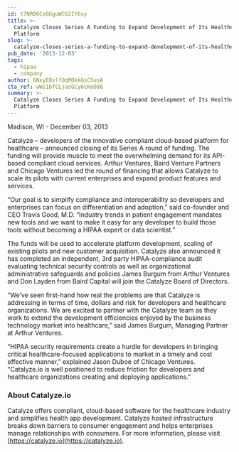 ```yaml
---
id: t7NRO6CeGGguWC62IY6sy
title: >-
  Catalyze Closes Series A Funding to Expand Development of Its Healthcare
  Platform
slug: >-
  catalyze-closes-series-a-funding-to-expand-development-of-its-healthcare-platform
pub_date: '2013-12-03'
tags:
  - hipaa
  - company
author: 6NxyE8vlfOqMOkkGsCSusA
cta_ref: wWsIbfCLjasGCy6cKeO86
summary: >-
  Catalyze Closes Series A Funding to Expand Development of Its Healthcare
  Platform
---
```

Madison, WI - December 03, 2013

Catalyze – developers of the innovative compliant cloud-based platform for healthcare – announced closing of its Series A round of funding. The funding will provide muscle to meet the overwhelming demand for its API-based compliant cloud services. Arthur Ventures, Baird Venture Partners and Chicago Ventures led the round of financing that allows Catalyze to scale its pilots with current enterprises and expand product features and services.

“Our goal is to simplify compliance and interoperability so developers and enterprises can focus on differentiation and adoption,” said co-founder and CEO Travis Good, M.D. “Industry trends in patient engagement mandates new tools and we want to make it easy for any developer to build those tools without becoming a HIPAA expert or data scientist.”

The funds will be used to accelerate platform development, scaling of existing pilots and new customer acquisition. Catalyze also announced it has completed an independent, 3rd party HIPAA-compliance audit evaluating technical security controls as well as organizational administrative safeguards and policies James Burgum from Arthur Ventures and Don Layden from Baird Capital will join the Catalyze Board of Directors.

“We’ve seen first-hand how real the problems are that Catalyze is addressing in terms of time, dollars and risk for developers and healthcare organizations. We are excited to partner with the Catalyze team as they work to extend the development efficiencies enjoyed by the business technology market into healthcare,” said James Burgum, Managing Partner at Arthur Ventures.

“HIPAA security requirements create a hurdle for developers in bringing critical healthcare-focused applications to market in a timely and cost effective manner,” explained Jason Duboe of Chicago Ventures. “Catalyze.io is well positioned to reduce friction for developers and healthcare organizations creating and deploying applications.”

### About Catalyze.io

Catalyze offers compliant, cloud-based software for the healthcare industry and simplifies health app development. Catalyze hosted infrastructure breaks down barriers to consumer engagement and helps enterprises manage relationships with consumers. For more information, please visit [https://catalyze.io](https://catalyze.io).

  